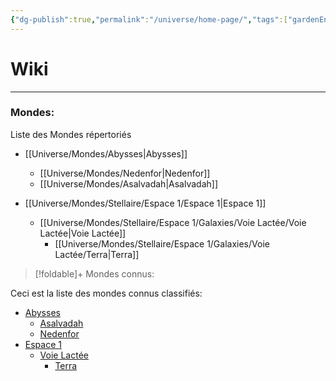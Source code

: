 ```yaml
---
{"dg-publish":true,"permalink":"/universe/home-page/","tags":["gardenEntry"]}
---
```


# Wiki
---
### Mondes:
Liste des Mondes répertoriés

- [[Universe/Mondes/Abysses\|Abysses]]
  - [[Universe/Mondes/Nedenfor\|Nedenfor]]
  - [[Universe/Mondes/Asalvadah\|Asalvadah]]

- [[Universe/Mondes/Stellaire/Espace 1/Espace 1\|Espace 1]]
  - [[Universe/Mondes/Stellaire/Espace 1/Galaxies/Voie Lactée/Voie Lactée\|Voie Lactée]]
    - [[Universe/Mondes/Stellaire/Espace 1/Galaxies/Voie Lactée/Terra\|Terra]]






> [!foldable]+ Mondes connus:
> 
<div class="transclusion internal-embed is-loaded"><div class="markdown-embed">





Ceci est la liste des mondes connus classifiés:

<ul><span></span><li><a href="Universe/Mondes/Abysses.md" data-href="Universe/Mondes/Abysses.md" class="internal-link">Abysses</a><ul><li><a href="Universe/Mondes/Asalvadah.md" data-href="Universe/Mondes/Asalvadah.md" class="internal-link">Asalvadah</a></li><li><a href="Universe/Mondes/Nedenfor.md" data-href="Universe/Mondes/Nedenfor.md" class="internal-link">Nedenfor</a></li></ul></li><li><a href="Universe/Mondes/Stellaire/Espace 1/Espace 1.md" data-href="Universe/Mondes/Stellaire/Espace 1/Espace 1.md" class="internal-link">Espace 1</a><ul><li><a href="Universe/Mondes/Stellaire/Espace 1/Galaxies/Voie Lactée/Voie Lactée.md" data-href="Universe/Mondes/Stellaire/Espace 1/Galaxies/Voie Lactée/Voie Lactée.md" class="internal-link">Voie Lactée</a><ul><li><a href="Universe/Mondes/Stellaire/Espace 1/Galaxies/Voie Lactée/Terra.md" data-href="Universe/Mondes/Stellaire/Espace 1/Galaxies/Voie Lactée/Terra.md" class="internal-link">Terra</a></li></ul></li></ul></li></ul>



</div></div>
